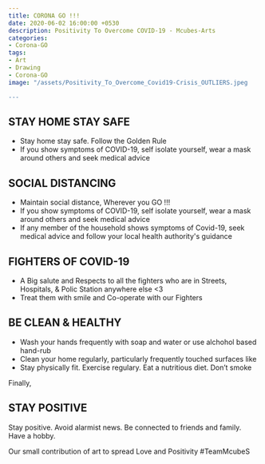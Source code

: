 ```yaml
---
title: CORONA GO !!!
date: 2020-06-02 16:00:00 +0530
description: Positivity To Overcome COVID-19 - Mcubes-Arts
categories:
- Corona-GO
tags:
- Art
- Drawing
- Corona-GO
image: "/assets/Positivity_To_Overcome_Covid19-Crisis_OUTLIERS.jpeg

---
```

## STAY HOME STAY SAFE
* Stay home stay safe. Follow the Golden Rule
* If you show symptoms of COVID-19, self isolate yourself, wear a mask around others and seek medical advice

## SOCIAL DISTANCING
* Maintain social distance, Wherever you GO !!!
* If you show symptoms of COVID-19, self isolate yourself, wear a mask around others and seek medical advice
* If any member of the household shows symptoms of Covid-19, seek medical advice and follow your local health authority's guidance

## FIGHTERS OF COVID-19
* A Big salute and Respects to all the fighters who are in Streets, Hospitals, & Polic Station anywhere else <3
* Treat them with smile and Co-operate with our Fighters

## BE CLEAN & HEALTHY
* Wash your hands frequently with soap and water or use alchohol based hand-rub
* Clean your home regularly, particularly frequently touched surfaces like
* Stay physically fit. Exercise regulary. Eat a nutritious diet. Don’t smoke

Finally,

## STAY POSITIVE

Stay positive. Avoid alarmist news. Be connected to friends and family. Have a hobby.

Our small contribution of art to spread Love and Positivity #TeamMcubeS


